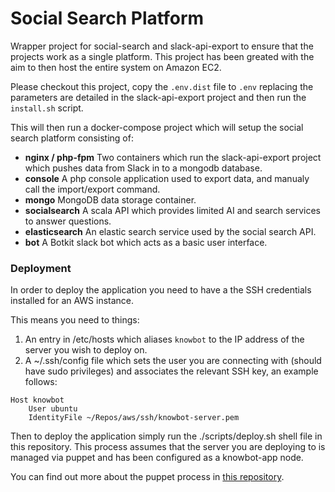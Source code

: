 # Social Search Platform

Wrapper project for social-search and slack-api-export to ensure that the projects work as a single platform.  This project has been greated with the aim to then host the entire system on Amazon EC2.

Please checkout this project, copy the ```.env.dist``` file to ```.env``` replacing the parameters are detailed in the slack-api-export project and then run the ```install.sh``` script.

This will then run a docker-compose project which will setup the social search platform consisting of:

* **nginx / php-fpm** Two containers which run the slack-api-export project which pushes data from Slack in to a mongodb database.
* **console** A php console application used to export data, and manualy call the import/export command. 
* **mongo** MongoDB data storage container.
* **socialsearch** A scala API which provides limited AI and search services to answer questions.
* **elasticsearch** An elastic search service used by the social search API.
* **bot** A Botkit slack bot which acts as a basic user interface.

### Deployment

In order to deploy the application you need to have a the SSH credentials installed for an AWS instance.

This means you need to things:

1. An entry in /etc/hosts which aliases ```knowbot``` to the IP address of the server you wish to deploy on.
2. A ~/.ssh/config file which sets the user you are connecting with (should have sudo privileges) and associates the relevant SSH key, an example follows:

```
Host knowbot
    User ubuntu
    IdentityFile ~/Repos/aws/ssh/knowbot-server.pem
```

Then to deploy the application simply run the ./scripts/deploy.sh shell file in this repository.  This process assumes that the server you are deploying to is managed via puppet and has been configured as a knowbot-app node.

You can find out more about the puppet process in [this repository](https://github.com/dwpdigitaltech/innovation-puppet).